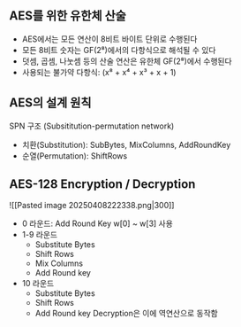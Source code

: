 ## AES를 위한 유한체 산술
- AES에서는 모든 연산이 8비트 바이트 단위로 수행된다
- 모든 8비트 숫자는 GF(2⁸)에서의 다항식으로 해석될 수 있다
- 덧셈, 곱셈, 나눗셈 등의 산술 연산은 유한체 GF(2⁸)에서 수행된다
- 사용되는 불가약 다항식: (x⁸ + x⁴ + x³ + x + 1)
## AES의 설계 원칙
SPN 구조 (Subsititution-permutation network)
- 치환(Substitution): SubBytes, MixColumns, AddRoundKey
- 순열(Permutation): ShiftRows
## AES-128 Encryption / Decryption
![[Pasted image 20250408222338.png|300]]
- 0 라운드: Add Round Key w\[0] ~ w\[3] 사용
- 1-9 라운드
	- Substitute Bytes
	- Shift Rows
	- Mix Columns
	- Add Round key
- 10 라운드 
	- Substitute Bytes
	- Shift Rows
	- Add Round key
Decryption은 이에 역연산으로 동작함



